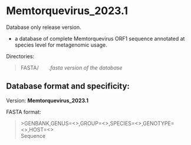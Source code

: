 # Memtorquevirus_2023.1

Database only release version. 
-  a database of complete Memtorquevirus ORF1 sequence annotated at species level for metagenomic usage.

Directories:   
>FASTA/   &nbsp;&nbsp;&nbsp;&nbsp;&nbsp;&nbsp;*.fasta version of the database*  

## Database format and specificity:  
Version: **Memtorquevirus_2023.1**  

FASTA format:  
>\>GENBANK,GENUS=<>,GROUP=<>,SPECIES=<>,GENOTYPE=<>,HOST=<>  
>Sequence
